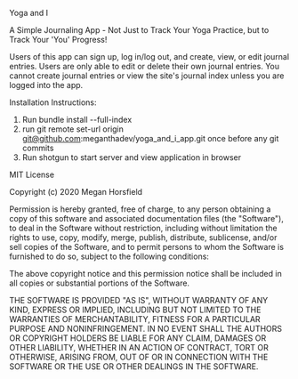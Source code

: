 Yoga and I 

A Simple Journaling App - Not Just to Track Your Yoga Practice, but to Track Your 'You' Progress!

Users of this app can sign up, log in/log out, and create, view, or edit journal entries. Users are only able to edit or delete their own journal entries. You cannot create journal entries or view the site's journal index unless you are logged into the app. 


Installation Instructions:

1) Run bundle install --full-index
2) run  git remote set-url origin git@github.com:meganthadev/yoga_and_i_app.git  once before any git commits
3) Run shotgun to start server and view application in browser





MIT License

Copyright (c) 2020 Megan Horsfield

Permission is hereby granted, free of charge, to any person obtaining a copy of this software and associated documentation files (the "Software"), to deal in the Software without restriction, including without limitation the rights to use, copy, modify, merge, publish, distribute, sublicense, and/or sell copies of the Software, and to permit persons to whom the Software is furnished to do so, subject to the following conditions:

The above copyright notice and this permission notice shall be included in all copies or substantial portions of the Software.

THE SOFTWARE IS PROVIDED "AS IS", WITHOUT WARRANTY OF ANY KIND, EXPRESS OR IMPLIED, INCLUDING BUT NOT LIMITED TO THE WARRANTIES OF MERCHANTABILITY, FITNESS FOR A PARTICULAR PURPOSE AND NONINFRINGEMENT. IN NO EVENT SHALL THE AUTHORS OR COPYRIGHT HOLDERS BE LIABLE FOR ANY CLAIM, DAMAGES OR OTHER LIABILITY, WHETHER IN AN ACTION OF CONTRACT, TORT OR OTHERWISE, ARISING FROM, OUT OF OR IN CONNECTION WITH THE SOFTWARE OR THE USE OR OTHER DEALINGS IN THE SOFTWARE.

